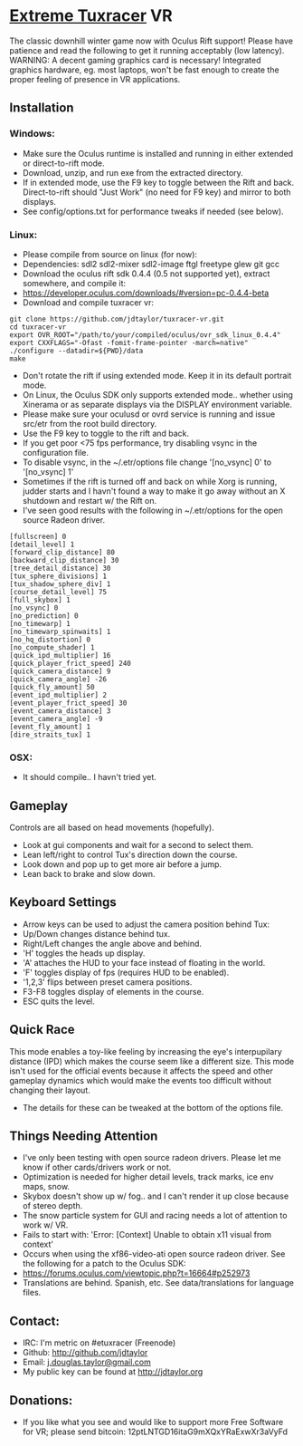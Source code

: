 # [Extreme Tuxracer](http://sourceforge.net/projects/extremetuxracer/) VR 

The classic downhill winter game now with Oculus Rift support!  Please have patience and read the following to get it running acceptably (low latency).  WARNING: A decent gaming graphics card is necessary!  Integrated graphics hardware, eg. most laptops, won't be fast enough to create the proper feeling of presence in VR applications.

## Installation

### Windows:
* Make sure the Oculus runtime is installed and running in either extended or direct-to-rift mode.
* Download, unzip, and run exe from the extracted directory.
* If in extended mode, use the F9 key to toggle between the Rift and back.  Direct-to-rift should "Just Work" (no need for F9 key) and mirror to both displays.
* See config/options.txt for performance tweaks if needed (see below).

### Linux:
* Please compile from source on linux (for now):
* Dependencies: sdl2 sdl2-mixer sdl2-image ftgl freetype glew git gcc
* Download the oculus rift sdk 0.4.4 (0.5 not supported yet), extract somewhere, and compile it:
 * https://developer.oculus.com/downloads/#version=pc-0.4.4-beta
* Download and compile tuxracer vr:

 ```
git clone https://github.com/jdtaylor/tuxracer-vr.git
cd tuxracer-vr
export OVR_ROOT="/path/to/your/compiled/oculus/ovr_sdk_linux_0.4.4"
export CXXFLAGS="-Ofast -fomit-frame-pointer -march=native" 
./configure --datadir=${PWD}/data
make 
 ```

* Don't rotate the rift if using extended mode. Keep it in its default portrait mode.
* On Linux, the Oculus SDK only supports extended mode.. whether using Xinerama or as separate displays via the DISPLAY environment variable.
* Please make sure your oculusd or ovrd service is running and issue src/etr from the root build directory.
* Use the F9 key to toggle to the rift and back.
 * If you get poor <75 fps performance, try disabling vsync in the configuration file.
  * To disable vsync, in the ~/.etr/options file change '[no_vsync] 0' to '[no_vsync] 1'
* Sometimes if the rift is turned off and back on while Xorg is running, judder starts and I havn't found a way to make it go away without an X shutdown and restart w/ the Rift on.
* I've seen good results with the following in ~/.etr/options for the open source Radeon driver.

```
[fullscreen] 0
[detail_level] 1
[forward_clip_distance] 80
[backward_clip_distance] 30
[tree_detail_distance] 30
[tux_sphere_divisions] 1
[tux_shadow_sphere_div] 1
[course_detail_level] 75
[full_skybox] 1
[no_vsync] 0
[no_prediction] 0
[no_timewarp] 1
[no_timewarp_spinwaits] 1
[no_hq_distortion] 0
[no_compute_shader] 1
[quick_ipd_multiplier] 16
[quick_player_frict_speed] 240
[quick_camera_distance] 9
[quick_camera_angle] -26
[quick_fly_amount] 50
[event_ipd_multiplier] 2
[event_player_frict_speed] 30
[event_camera_distance] 3
[event_camera_angle] -9
[event_fly_amount] 1
[dire_straits_tux] 1
```

### OSX:
* It should compile.. I havn't tried yet. 

## Gameplay
Controls are all based on head movements (hopefully).
* Look at gui components and wait for a second to select them.
* Lean left/right to control Tux's direction down the course.
* Look down and pop up to get more air before a jump.
* Lean back to brake and slow down.

## Keyboard Settings
* Arrow keys can be used to adjust the camera position behind Tux:
 * Up/Down changes distance behind tux.
 * Right/Left changes the angle above and behind.
* 'H' toggles the heads up display. 
* 'A' attaches the HUD to your face instead of floating in the world.
* 'F' toggles display of fps (requires HUD to be enabled).
* '1,2,3' flips between preset camera positions.
* F3-F8 toggles display of elements in the course.
* ESC quits the level.

## Quick Race
This mode enables a toy-like feeling by increasing the eye's interpupilary distance (IPD) which makes the course seem like a different size.  This mode isn't used for the official events because it affects the speed and other gameplay dynamics which would make the events too difficult without changing their layout.  
* The details for these can be tweaked at the bottom of the options file.

## Things Needing Attention
* I've only been testing with open source radeon drivers.  Please let me know if other cards/drivers work or not.
* Optimization is needed for higher detail levels, track marks, ice env maps, snow.
* Skybox doesn't show up w/ fog.. and I can't render it up close because of stereo depth.
* The snow particle system for GUI and racing needs a lot of attention to work w/ VR.
* Fails to start with: 'Error: [Context] Unable to obtain x11 visual from context'
 * Occurs when using the xf86-video-ati open source radeon driver. See the following for a patch to the Oculus SDK:
 * https://forums.oculus.com/viewtopic.php?t=16664#p252973
* Translations are behind.  Spanish, etc.  See data/translations for language files.

## Contact:
* IRC: I'm metric on #etuxracer (Freenode)
* Github: http://github.com/jdtaylor
* Email: j.douglas.taylor@gmail.com
* My public key can be found at http://jdtaylor.org

## Donations:
* If you like what you see and would like to support more Free Software for VR; please send bitcoin: 12ptLNTGD16itaG9mXQxYRaExwXr3aVyFd

